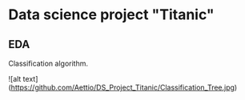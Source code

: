 # Data science project "Titanic"

## EDA


Classification algorithm.

![alt text] (https://github.com/Aettio/DS_Project_Titanic/Classification_Tree.jpg)
